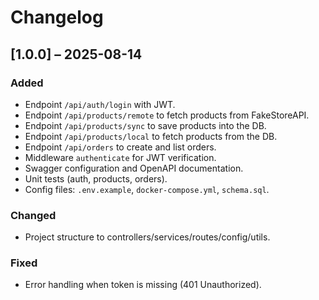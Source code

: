 # Changelog

## [1.0.0] – 2025-08-14

### Added

- Endpoint `/api/auth/login` with JWT.
- Endpoint `/api/products/remote` to fetch products from FakeStoreAPI.
- Endpoint `/api/products/sync` to save products into the DB.
- Endpoint `/api/products/local` to fetch products from the DB.
- Endpoint `/api/orders` to create and list orders.
- Middleware `authenticate` for JWT verification.
- Swagger configuration and OpenAPI documentation.
- Unit tests (auth, products, orders).
- Config files: `.env.example`, `docker-compose.yml`, `schema.sql`.

### Changed

- Project structure to controllers/services/routes/config/utils.

### Fixed

- Error handling when token is missing (401 Unauthorized).
